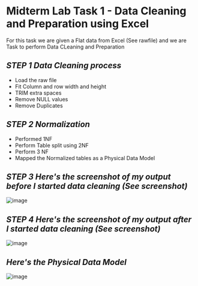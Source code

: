 
# Midterm Lab Task 1 - Data Cleaning and Preparation using Excel
For this task we are given a Flat data from Excel (See rawfile) and we are Task to perform Data CLeaning and Preparation 
## ***STEP 1 Data Cleaning process***
- Load the raw file
- Fit Column and row width and height
- TRIM extra spaces
- Remove NULL values
- Remove Duplicates
## ***STEP 2 Normalization***
- Performed 1NF
- Perform Table split using 2NF
- Perform 3 NF
- Mapped the Normalized tables as a Physical Data Model
## ***STEP 3 Here's the screenshot of my output before I started data cleaning (See screenshot)***
![image](https://github.com/user-attachments/assets/ceddb4a7-f8bf-4412-aa24-12a58e47b1a5)


## ***STEP 4 Here's the screenshot of my output after I started data cleaning (See screenshot)***
![image](https://github.com/user-attachments/assets/2b9bb8a2-174a-41f0-8c5c-90c32dcd0e1f)

## ***Here's the Physical Data Model***
![image](https://github.com/user-attachments/assets/4d01db67-3ed8-4e78-87e3-bd150eba67c1)


